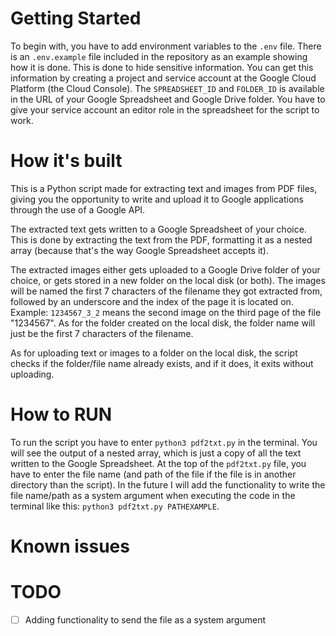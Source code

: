 # Getting Started

To begin with, you have to add environment variables to the `.env` file. There is an `.env.example` file included in the repository as an example showing how it is done. This is done to hide sensitive information. You can get this information by creating a project and service account at the Google Cloud Platform (the Cloud Console). The `SPREADSHEET_ID` and `FOLDER_ID` is available in the URL of your Google Spreadsheet and Google Drive folder. You have to give your service account an editor role in the spreadsheet for the script to work.

# How it's built

This is a Python script made for extracting text and images from PDF files, giving you the opportunity to write and upload it to Google applications through the use of a Google API.

The extracted text gets written to a Google Spreadsheet of your choice. This is done by extracting the text from the PDF, formatting it as a nested array (because that's the way Google Spreadsheet accepts it).

The extracted images either gets uploaded to a Google Drive folder of your choice, or gets stored in a new folder on the local disk (or both). The images will be named the first 7 characters of the filename they got extracted from, followed by an underscore and the index of the page it is located on. Example: `1234567_3_2` means the second image on the third page of the file "1234567". As for the folder created on the local disk, the folder name will just be the first 7 characters of the filename. 

As for uploading text or images to a folder on the local disk, the script checks if the folder/file name already exists, and if it does, it exits without uploading.

# How to RUN

To run the script you have to enter `python3 pdf2txt.py` in the terminal. You will see the output of a nested array, which is just a copy of all the text written to the Google Spreadsheet. At the top of the `pdf2txt.py` file, you have to enter the file name (and path of the file if the file is in another directory than the script). In the future I will add the functionality to write the file name/path as a system argument when executing the code in the terminal like this: `python3 pdf2txt.py PATHEXAMPLE`.

# Known issues

# TODO

- [ ] Adding functionality to send the file as a system argument